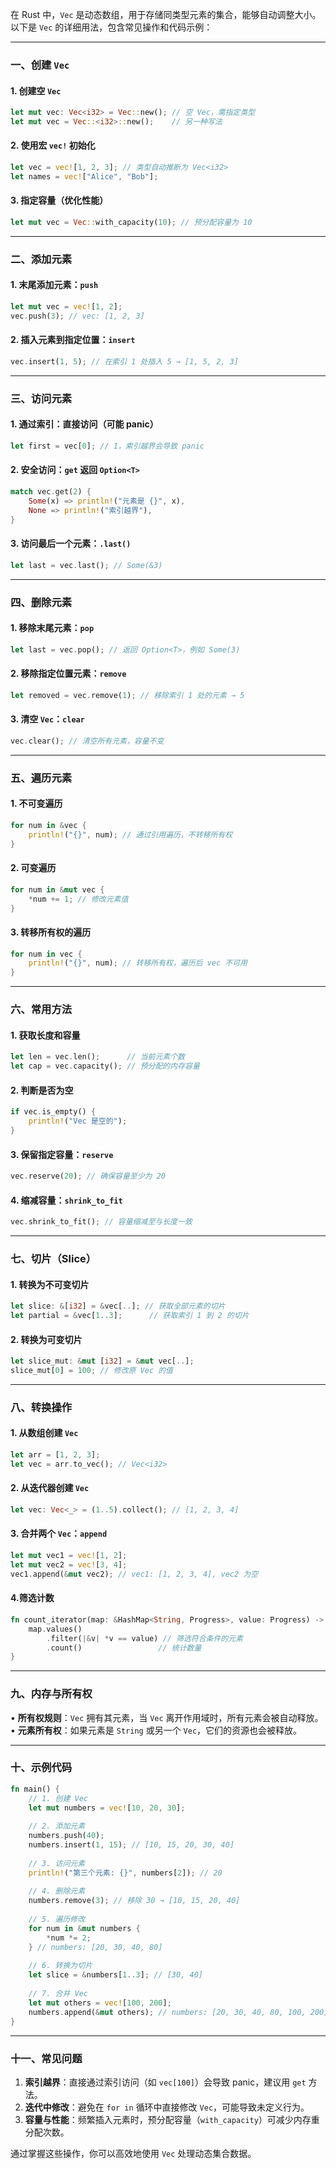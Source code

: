 在 Rust 中，`Vec` 是动态数组，用于存储同类型元素的集合，能够自动调整大小。以下是 `Vec` 的详细用法，包含常见操作和代码示例：

---

### 一、创建 `Vec`
#### 1. 创建空 `Vec`
```rust
let mut vec: Vec<i32> = Vec::new(); // 空 Vec，需指定类型
let mut vec = Vec::<i32>::new();    // 另一种写法
```

#### 2. 使用宏 `vec!` 初始化
```rust
let vec = vec![1, 2, 3]; // 类型自动推断为 Vec<i32>
let names = vec!["Alice", "Bob"];
```

#### 3. 指定容量（优化性能）
```rust
let mut vec = Vec::with_capacity(10); // 预分配容量为 10
```

---

### 二、添加元素
#### 1. 末尾添加元素：`push`
```rust
let mut vec = vec![1, 2];
vec.push(3); // vec: [1, 2, 3]
```

#### 2. 插入元素到指定位置：`insert`
```rust
vec.insert(1, 5); // 在索引 1 处插入 5 → [1, 5, 2, 3]
```

---

### 三、访问元素
#### 1. 通过索引：直接访问（可能 panic）
```rust
let first = vec[0]; // 1，索引越界会导致 panic
```

#### 2. 安全访问：`get` 返回 `Option<T>`
```rust
match vec.get(2) {
    Some(x) => println!("元素是 {}", x),
    None => println!("索引越界"),
}
```

#### 3. 访问最后一个元素：`.last()`
```rust
let last = vec.last(); // Some(&3)
```

---

### 四、删除元素
#### 1. 移除末尾元素：`pop`
```rust
let last = vec.pop(); // 返回 Option<T>，例如 Some(3)
```

#### 2. 移除指定位置元素：`remove`
```rust
let removed = vec.remove(1); // 移除索引 1 处的元素 → 5
```

#### 3. 清空 `Vec`：`clear`
```rust
vec.clear(); // 清空所有元素，容量不变
```

---

### 五、遍历元素
#### 1. 不可变遍历
```rust
for num in &vec {
    println!("{}", num); // 通过引用遍历，不转移所有权
}
```

#### 2. 可变遍历
```rust
for num in &mut vec {
    *num += 1; // 修改元素值
}
```

#### 3. 转移所有权的遍历
```rust
for num in vec {
    println!("{}", num); // 转移所有权，遍历后 vec 不可用
}
```

---

### 六、常用方法
#### 1. 获取长度和容量
```rust
let len = vec.len();      // 当前元素个数
let cap = vec.capacity(); // 预分配的内存容量
```

#### 2. 判断是否为空
```rust
if vec.is_empty() {
    println!("Vec 是空的");
}
```

#### 3. 保留指定容量：`reserve`
```rust
vec.reserve(20); // 确保容量至少为 20
```

#### 4. 缩减容量：`shrink_to_fit`
```rust
vec.shrink_to_fit(); // 容量缩减至与长度一致
```

---

### 七、切片（Slice）
#### 1. 转换为不可变切片
```rust
let slice: &[i32] = &vec[..]; // 获取全部元素的切片
let partial = &vec[1..3];      // 获取索引 1 到 2 的切片
```

#### 2. 转换为可变切片
```rust
let slice_mut: &mut [i32] = &mut vec[..];
slice_mut[0] = 100; // 修改原 Vec 的值
```

---

### 八、转换操作
#### 1. 从数组创建 `Vec`
```rust
let arr = [1, 2, 3];
let vec = arr.to_vec(); // Vec<i32>
```

#### 2. 从迭代器创建 `Vec`
```rust
let vec: Vec<_> = (1..5).collect(); // [1, 2, 3, 4]
```

#### 3. 合并两个 `Vec`：`append`
```rust
let mut vec1 = vec![1, 2];
let mut vec2 = vec![3, 4];
vec1.append(&mut vec2); // vec1: [1, 2, 3, 4], vec2 为空
```

#### 4.筛选计数
```rust
fn count_iterator(map: &HashMap<String, Progress>, value: Progress) -> usize {
    map.values()
        .filter(|&v| *v == value) // 筛选符合条件的元素
        .count()                 // 统计数量
}
```

---

### 九、内存与所有权
• **所有权规则**：`Vec` 拥有其元素，当 `Vec` 离开作用域时，所有元素会被自动释放。
• **元素所有权**：如果元素是 `String` 或另一个 `Vec`，它们的资源也会被释放。

---

### 十、示例代码
```rust
fn main() {
    // 1. 创建 Vec
    let mut numbers = vec![10, 20, 30];
    
    // 2. 添加元素
    numbers.push(40);
    numbers.insert(1, 15); // [10, 15, 20, 30, 40]
    
    // 3. 访问元素
    println!("第三个元素: {}", numbers[2]); // 20
    
    // 4. 删除元素
    numbers.remove(3); // 移除 30 → [10, 15, 20, 40]
    
    // 5. 遍历修改
    for num in &mut numbers {
        *num *= 2;
    } // numbers: [20, 30, 40, 80]
    
    // 6. 转换为切片
    let slice = &numbers[1..3]; // [30, 40]
    
    // 7. 合并 Vec
    let mut others = vec![100, 200];
    numbers.append(&mut others); // numbers: [20, 30, 40, 80, 100, 200]
}
```

---

### 十一、常见问题
1. **索引越界**：直接通过索引访问（如 `vec[100]`）会导致 panic，建议用 `get` 方法。
2. **迭代中修改**：避免在 `for in` 循环中直接修改 `Vec`，可能导致未定义行为。
3. **容量与性能**：频繁插入元素时，预分配容量（`with_capacity`）可减少内存重分配次数。

通过掌握这些操作，你可以高效地使用 `Vec` 处理动态集合数据。